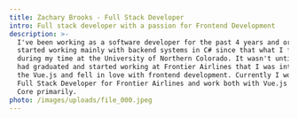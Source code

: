 ```yaml
---
title: Zachary Brooks - Full Stack Developer
intro: Full stack developer with a passion for Frontend Development
description: >-
  I've been working as a software developer for the past 4 years and originally
  started working mainly with backend systems in C# since that what I focused on
  during my time at the University of Northern Colorado. It wasn't until after I
  had graduated and started working at Frontier Airlines that I was introduced
  the Vue.js and fell in love with frontend development. Currently I work as a
  Full Stack Developer for Frontier Airlines and work both with Vue.js and .NET
  Core primarily.
photo: /images/uploads/file_000.jpeg
---
```


